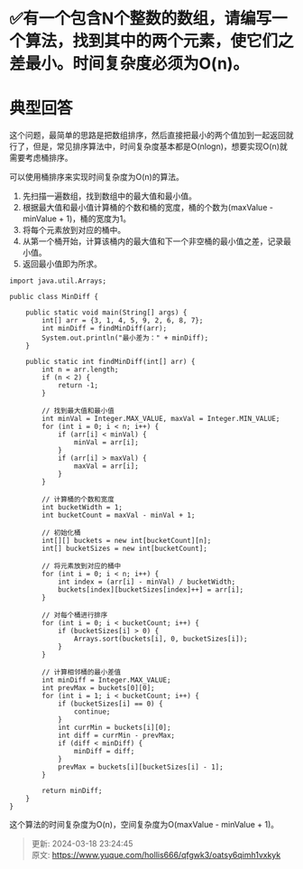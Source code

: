 # ✅有一个包含N个整数的数组，请编写一个算法，找到其中的两个元素，使它们之差最小。时间复杂度必须为O(n)。

# 典型回答


这个问题，最简单的思路是把数组排序，然后直接把最小的两个值加到一起返回就行了，但是，常见排序算法中，时间复杂度基本都是O(nlogn)，想要实现O(n)就需要考虑桶排序。



可以使用桶排序来实现时间复杂度为O(n)的算法。

1. 先扫描一遍数组，找到数组中的最大值和最小值。
2. 根据最大值和最小值计算桶的个数和桶的宽度，桶的个数为(maxValue - minValue + 1)，桶的宽度为1。
3. 将每个元素放到对应的桶中。
4. 从第一个桶开始，计算该桶内的最大值和下一个非空桶的最小值之差，记录最小值。
5. 返回最小值即为所求。



```plain
import java.util.Arrays;

public class MinDiff {

    public static void main(String[] args) {
        int[] arr = {3, 1, 4, 5, 9, 2, 6, 8, 7};
        int minDiff = findMinDiff(arr);
        System.out.println("最小差为：" + minDiff);
    }

    public static int findMinDiff(int[] arr) {
        int n = arr.length;
        if (n < 2) {
            return -1;
        }

        // 找到最大值和最小值
        int minVal = Integer.MAX_VALUE, maxVal = Integer.MIN_VALUE;
        for (int i = 0; i < n; i++) {
            if (arr[i] < minVal) {
                minVal = arr[i];
            }
            if (arr[i] > maxVal) {
                maxVal = arr[i];
            }
        }

        // 计算桶的个数和宽度
        int bucketWidth = 1;
        int bucketCount = maxVal - minVal + 1;

        // 初始化桶
        int[][] buckets = new int[bucketCount][n];
        int[] bucketSizes = new int[bucketCount];

        // 将元素放到对应的桶中
        for (int i = 0; i < n; i++) {
            int index = (arr[i] - minVal) / bucketWidth;
            buckets[index][bucketSizes[index]++] = arr[i];
        }

        // 对每个桶进行排序
        for (int i = 0; i < bucketCount; i++) {
            if (bucketSizes[i] > 0) {
                Arrays.sort(buckets[i], 0, bucketSizes[i]);
            }
        }

        // 计算相邻桶的最小差值
        int minDiff = Integer.MAX_VALUE;
        int prevMax = buckets[0][0];
        for (int i = 1; i < bucketCount; i++) {
            if (bucketSizes[i] == 0) {
                continue;
            }
            int currMin = buckets[i][0];
            int diff = currMin - prevMax;
            if (diff < minDiff) {
                minDiff = diff;
            }
            prevMax = buckets[i][bucketSizes[i] - 1];
        }

        return minDiff;
    }
}

```



这个算法的时间复杂度为O(n)，空间复杂度为O(maxValue - minValue + 1)。



> 更新: 2024-03-18 23:24:45  
> 原文: <https://www.yuque.com/hollis666/qfgwk3/oatsy6qimh1vxkyk>